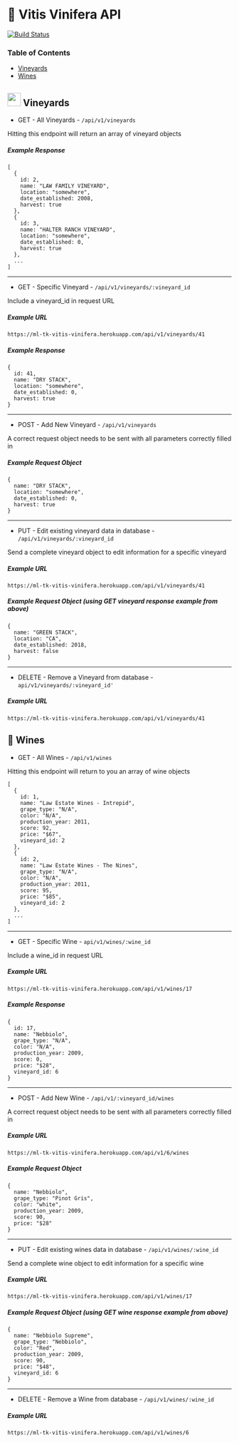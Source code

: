 # 🍷 Vitis Vinifera API 

[![Build Status](https://travis-ci.org/michaelyons/BYOB-server.svg?branch=master)](https://travis-ci.org/michaelyons/BYOB-server)

### Table of Contents
* [Vineyards](#-vineyards)
* [Wines](#-wines)

##   <img src="https://www.shareicon.net/data/128x128/2016/09/16/829671_nature_512x512.png" width="30" height="30" /> Vineyards

* GET - All Vineyards - ```/api/v1/vineyards```

Hitting this endpoint will return an array of vineyard objects

##### Example Response

```
[
  {
    id: 2,
    name: "LAW FAMILY VINEYARD",
    location: "somewhere",
    date_established: 2008,
    harvest: true
  },
  {
    id: 3,
    name: "HALTER RANCH VINEYARD",
    location: "somewhere",
    date_established: 0,
    harvest: true
  },
  ...
]
```
***
* GET - Specific Vineyard - ```/api/v1/vineyards/:vineyard_id```

Include a vineyard_id in request URL

##### Example URL

`https://ml-tk-vitis-vinifera.herokuapp.com/api/v1/vineyards/41`

##### Example Response

```
{   
  id: 41,
  name: "DRY STACK",
  location: "somewhere",
  date_established: 0,
  harvest: true
}
```

***
* POST - Add New Vineyard - ```/api/v1/vineyards```

A correct request object needs to be sent with all parameters correctly filled in 

##### Example Request Object

```
{
  name: "DRY STACK",
  location: "somewhere",
  date_established: 0,
  harvest: true
}
```
***
* PUT - Edit existing vineyard data in database - ```/api/v1/vineyards/:vineyard_id```

Send a complete vineyard object to edit information for a specific vineyard 

##### Example URL

`https://ml-tk-vitis-vinifera.herokuapp.com/api/v1/vineyards/41`

##### Example Request Object (using GET vineyard response example from above)

```
{
  name: "GREEN STACK",
  location: "CA",
  date_established: 2018,
  harvest: false
}
```
***
* DELETE - Remove a Vineyard from database - `api/v1/vineyards/:vineyard_id'`

##### Example URL

`https://ml-tk-vitis-vinifera.herokuapp.com/api/v1/vineyards/41`

##  🍇 Wines

* GET - All Wines - `/api/v1/wines`

Hitting this endpoint will return to you an array of wine objects

```
[
  {
    id: 1,
    name: "Law Estate Wines - Intrepid",
    grape_type: "N/A",
    color: "N/A",
    production_year: 2011,
    score: 92,
    price: "$67",
    vineyard_id: 2
  },
  {
    id: 2,
    name: "Law Estate Wines - The Nines",
    grape_type: "N/A",
    color: "N/A",
    production_year: 2011,
    score: 95,
    price: "$85",
    vineyard_id: 2
  },
  ...
]
```
***
* GET - Specific Wine - `api/v1/wines/:wine_id`

Include a wine_id in request URL

##### Example URL

`https://ml-tk-vitis-vinifera.herokuapp.com/api/v1/wines/17`

##### Example Response

```
{
  id: 17,
  name: "Nebbiolo",
  grape_type: "N/A",
  color: "N/A",
  production_year: 2009,
  score: 0,
  price: "$28",
  vineyard_id: 6
}
```
***
* POST - Add New Wine - ```/api/v1/:vineyard_id/wines```

A correct request object needs to be sent with all parameters correctly filled in 

##### Example URL

`https://ml-tk-vitis-vinifera.herokuapp.com/api/v1/6/wines`

##### Example Request Object

```
{
  name: "Nebbiolo",
  grape_type: "Pinot Gris",
  color: "white",
  production_year: 2009,
  score: 90,
  price: "$28"
}
```
***
* PUT - Edit existing wines data in database - ```/api/v1/wines/:wine_id```

Send a complete wine object to edit information for a specific wine 

##### Example URL

`https://ml-tk-vitis-vinifera.herokuapp.com/api/v1/wines/17`

##### Example Request Object (using GET wine response example from above)

```
{
  name: "Nebbiolo Supreme",
  grape_type: "Nebbiolo",
  color: "Red",
  production_year: 2009,
  score: 90,
  price: "$48",
  vineyard_id: 6
}
```
***
* DELETE - Remove a Wine from database - `/api/v1/wines/:wine_id`

##### Example URL

`https://ml-tk-vitis-vinifera.herokuapp.com/api/v1/wines/6`
